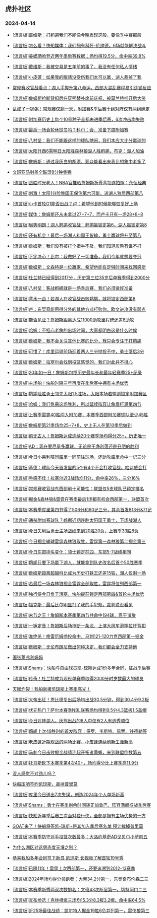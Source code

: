 ## 虎扑社区 
### 2024-04-14

+ [[流言板]戴维斯：打鹈鹕我们不能像今晚表现这般，要像季中赛那般](https://bbs.hupu.com/625750715.html)

+ [[流言板]怎么看？快船媒体：我们拥有科怀-伦纳德，6场就能解决战斗](https://bbs.hupu.com/625748943.html)

+ [[流言板]美媒晒哈登近两年季后赛数据：场均得19.5分，命中率39.8%](https://bbs.hupu.com/625748736.html)

+ [[流言板]戴维斯：我被交易是五年前的事了，我没有任何私人情绪](https://bbs.hupu.com/625750364.html)

+ [[流言板]小皮蓬：如果我的眼睛没受伤我们本可以赢，湖人裁掉了我](https://bbs.hupu.com/625749267.html)

+ [常规赛收官战看点：湖人手握升第八命运，西部大混乱赛程易引连锁反应](https://bbs.hupu.com/625746903.html)

+ [[流言板]詹姆斯抢断背扣后在灰熊替补席前庆祝，被莫兰特推开后大笑](https://bbs.hupu.com/625747040.html)

+ [乱成了一锅粥！常规赛仅剩一天，附加赛&季后赛十组对阵仅有两组确定](https://bbs.hupu.com/625744438.html)

+ [[流言板]附加赛历史上每个10号种子全都未进季后赛，6次冲击均失败](https://bbs.hupu.com/625747320.html)

+ [[流言板]最后一场会轮休球员吗？科尔：会，准备下周附加赛](https://bbs.hupu.com/625747207.html)

+ [[流言板]八村垒：我们不能跟这样的球队瞎闹，我们本应大比分赢球的](https://bbs.hupu.com/625751727.html)

+ [[流言板]太阳升西6需明日太阳胜森林狼湖人胜鹈鹕，布克：湖人加油](https://bbs.hupu.com/625745375.html)

+ [[流言板]詹姆斯：通过我灰白的胡须，观众能看出来我比想象中老多了](https://bbs.hupu.com/625748454.html)

+ [文班亚马封盖全联盟8分钟集锦](https://bbs.hupu.com/625745890.html)

+ [[流言板]战胜时光老人！NBA官推晒詹姆斯折叠背扣连拍照：永恒经典](https://bbs.hupu.com/625746625.html)

+ [[流言板]刺激！太阳1分险胜国王保住第六可能，送湖人独居西部第八](https://bbs.hupu.com/625743378.html)

+ [[流言板]小卡首轮G1能否出战？卢：希望他到时候能够恢复好上场](https://bbs.hupu.com/625744921.html)

+ [[流言板]媒体：詹姆斯还从未拿过27+7+7，而卢卡只有一场28+8+8](https://bbs.hupu.com/625745855.html)

+ [[流言板]局势明朗！湖人鹈鹕收官战：鹈鹕赢锁定第6，湖人赢锁定第8](https://bbs.hupu.com/625744427.html)

+ [[流言板]还有机会！最后一场湖人和国王皆输，勇士赢球将升至第八](https://bbs.hupu.com/625744572.html)

+ [[流言板]詹姆斯：我们没有被打个措手不及，我们知道灰熊有谁不打](https://bbs.hupu.com/625748744.html)

+ [[流言板]下定决心！比尔：我做好了一切准备，我们今年就想要夺冠](https://bbs.hupu.com/625744740.html)

+ [[流言板]詹姆斯：文森特是一位赢家，希望他能有足够时间来找回感觉](https://bbs.hupu.com/625747688.html)

+ [[流言板]杜兰特已经得到2017分，历史第三位35岁后单赛季得到2000分](https://bbs.hupu.com/625744892.html)

+ [[流言板]八村垒：客战鹈鹕就是一场季后赛，我们必须做好准备](https://bbs.hupu.com/625751558.html)

+ [[流言板]背水一战！若湖人在收官战击败鹈鹕，就将锁定西部第8](https://bbs.hupu.com/625743943.html)

+ [[流言板]卢：东契奇能用得分外的其他方式打败你，欧文进攻没有弱点](https://bbs.hupu.com/625747655.html)

+ [[流言板]能否见证？詹姆斯距离达成11000助攻里程碑还差8助攻](https://bbs.hupu.com/625745685.html)

+ [[流言板]哈姆：不担心老詹的出场时间，大家都明白这是什么时候](https://bbs.hupu.com/625752588.html)

+ [[流言板]詹姆斯：我不会关注其他比赛的比分，我只会专注于打鹈鹕](https://bbs.hupu.com/625744877.html)

+ [[流言板]可惜了！库里运球前场迎着两人三分抛投不中，勇士落后3分](https://bbs.hupu.com/625742027.html)

+ [[流言板]詹姆斯：拉塞尔会找到投篮感觉的，我们对此并不担心](https://bbs.hupu.com/625747487.html)

+ [[流言板]20年如一日！詹姆斯包揽历史最年长和最年轻赛季25+纪录](https://bbs.hupu.com/625753254.html)

+ [[流言板]主场船！快船时隔三年再度在季后赛中拥有主场优势](https://bbs.hupu.com/625752969.html)

+ [[流言板]鹈鹕险胜勇士领先太阳1.5胜场，太阳本场若输则锁定附加赛区](https://bbs.hupu.com/625742423.html)

+ [[流言板]哈姆：我们急需这场胜利，所以延续阵容让詹眉打满第四节](https://bbs.hupu.com/625752259.html)

+ [[流言板]上赛季雷霆40胜闯入附加赛，本赛季西部附加赛球队至少45胜](https://bbs.hupu.com/625752874.html)

+ [[流言板]詹姆斯第21季场均25+7+8，史上无人在第10季后做到](https://bbs.hupu.com/625753409.html)

+ [[流言板]前无古人！詹姆斯达成连续20个赛季场均得分25+，历史唯一](https://bbs.hupu.com/625738897.html)

+ [[流言板]AD：现在要尽量多赢球，无论是干净利落还是丑陋的胜利](https://bbs.hupu.com/625749970.html)

+ [[流言板]今日小莱利陪同库里一同前往球场，还助攻库里命中一记三分](https://bbs.hupu.com/625752728.html)

+ [[流言板]基德：球队今天首发里的5个有4个不会打收官战，哈达威会打](https://bbs.hupu.com/625747905.html)

+ [[流言板]手感不佳！拉塞尔近3战场均11分，命中率26%，三分16%](https://bbs.hupu.com/625740532.html)

+ [[流言板]常规赛收官战东西部前十可能性：联盟仅5支球队已锁定排名](https://bbs.hupu.com/625753477.html)

+ [[流言板]掘金&森林狼&雷霆在赛季最后1场都有机会西部第一，联盟首次](https://bbs.hupu.com/625741607.html)

+ [[流言板]本赛季库里第四节得了506分和90记三分，其余首发813分&71记](https://bbs.hupu.com/625747048.html)

+ [[流言板]通杀附加赛球队？鹈鹕近期连胜太阳国王勇士，下场战湖人](https://bbs.hupu.com/625753163.html)

+ [[流言板]今日失利后勇士主场战绩来到20胜20负，上赛季33胜8负](https://bbs.hupu.com/625752834.html)

+ [[流言板]今日掘金输球雷霆森林狼取胜，雷霆第一森林狼第二掘金第三](https://bbs.hupu.com/625738001.html)

+ [[流言板]今日东部排名变化：骑士锁定前四，东部5-7战绩相同](https://bbs.hupu.com/625740089.html)

+ [[流言板]鹈鹕只要下场赢下湖人，就能拿到队史改名后首个50胜赛季](https://bbs.hupu.com/625747450.html)

+ [[流言板]詹姆斯距离超越科比成为历史打铁王还差15铁，湖人仅剩一场](https://bbs.hupu.com/625739151.html)

+ [[流言板]若最后一场森林狼掘金雷霆全部取胜，雷霆将位列西部第一](https://bbs.hupu.com/625739409.html)

+ [[流言板]独行侠今日负于活塞，快船提前锁定西部第四&首轮主场优势](https://bbs.hupu.com/625738653.html)

+ [[流言板]福克斯：最后比尔明显打了我的手犯规，裁判说没看见](https://bbs.hupu.com/625745063.html)

+ [[流言板]末节之王！詹姆斯本赛季第四节共命中194球，高于18詹](https://bbs.hupu.com/625739919.html)

+ [[流言板]一锤定音！詹姆斯后场抢断一条龙，上演大风车滑翔拉杆背扣](https://bbs.hupu.com/625738307.html)

+ [[流言板]准绝杀！格雷厄姆抛投命中，马刺121-120力克西部第一掘金](https://bbs.hupu.com/625737700.html)

+ [[流言板]詹姆斯：无论布朗尼做出何种决定，我们都会全力支持他](https://bbs.hupu.com/625748594.html)

+ [画张莱弗利妈妈](https://bbs.hupu.com/625751260.html)

+ [[流言板]Shams：快船与自由球员凯-琼斯达成1份多年合同，征战季后赛](https://bbs.hupu.com/625753945.html)

+ [[流言板]传奇！杜兰特成为现役单赛季取得2000分时岁数最大的球员](https://bbs.hupu.com/625753842.html)

+ [天赋炸裂！我船新援凯琼斯上赛季高光！](https://bbs.hupu.com/625753978.html)

+ [[流言板]大帝出征！恩比德复出后场均出战30.5分钟，得到30.4分9.2板](https://bbs.hupu.com/625753234.html)

+ [[流言板]状元热门？萨尔本赛季NBL联赛场均得到9.5分4.3篮板1.5盖帽](https://bbs.hupu.com/625753612.html)

+ [[流言板]今日对阵湖人，灰熊出战的8人中仅有2人有选秀顺位](https://bbs.hupu.com/625753326.html)

+ [[流言板]鹈鹕上次49胜时的首发阵容：保罗、韦斯特、佩贾、钱德勒等](https://bbs.hupu.com/625753048.html)

+ [[流言板]老皮蓬近期观战的两场比赛，小皮蓬连续刷新生涯新高](https://bbs.hupu.com/625753396.html)

+ [[流言板]马刺今日击败掘金战绩连超开拓者黄蜂，来到联盟倒数第五](https://bbs.hupu.com/625753186.html)

+ [[流言板]托马斯砍下本赛季第4次40+，场均得分比上赛季高11.9分](https://bbs.hupu.com/625753274.html)

+ [没人感觉不对劲儿吗？](https://bbs.hupu.com/625753990.html)

+ [快船压哨签约凯琼斯，裁掉普里莫](https://bbs.hupu.com/625753867.html)

+ [[流言板]库里今日送出7次失误，创造2024年个人单场新高](https://bbs.hupu.com/625753129.html)

+ [[流言板]Shams：勇士在赛季剩余时间转正加鲁巴，阵容满额征战季后赛](https://bbs.hupu.com/625754350.html)

+ [[流言板]快船近年季后赛三次面对独行侠，全部是拥有主场优势的一方](https://bbs.hupu.com/625752986.html)

+ [GOAT来了！快船将签凯-琼斯+将其加入季后赛名单 预计裁掉普里莫](https://bbs.hupu.com/625753954.html)

+ [[流言板]本赛季防守对手投篮次数最多：大洛约基奇AD戈贝尔小萨前五](https://bbs.hupu.com/625754458.html)

+ [为什么湖区对这俩态度天壤之别？](https://bbs.hupu.com/625753250.html)

+ [恭喜我船多年合同签下新员 凯琼斯 长视频了解首轮19号秀](https://bbs.hupu.com/625754334.html)

+ [[流言板]已隔11年！雷霆上次西部第一，还要追溯到2012-13赛季](https://bbs.hupu.com/625753786.html)

+ [[流言板]2024年场均得分领跑者：大帝34.2分第一，东契奇布伦森二三](https://bbs.hupu.com/625754616.html)

+ [[流言板]本赛季新秀两双次数排名：文班43次断层第一，切特阿门二三](https://bbs.hupu.com/625754671.html)

+ [[流言板]宣布参选！克林根疯三场均15.3分8.3板3.2帽，命中率64.5%](https://bbs.hupu.com/625753498.html)

+ [[流言板]近25场最佳战绩：凯尔特人掘金19胜6负并列第一，雷侠狼第三](https://bbs.hupu.com/625754528.html)

